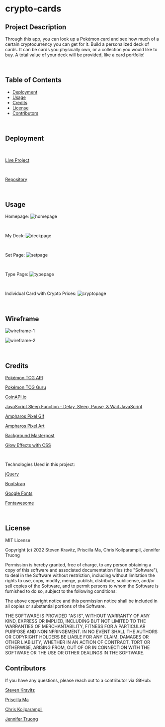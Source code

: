 # crypto-cards

## Project Description
Through this app, you can look up a Pokémon card and see how much of a certain cryptocurrency you can get for it. Build a personalized deck of cards. It can be cards you physically own, or a collection you would like to buy. A total value of your deck will be provided, like a card portfolio!

<br/>

## Table of Contents

- [Deployment](#installation)
- [Usage](#Usage)
- [Credits](#Credits)
- [License](#license)
- [Contributors](#Contributors)

<br/>


## Deployment

<br/>

[Live Project](https://koilparampil.github.io/crypto-cards/)

<br/>

[Repository](https://github.com/koilparampil/crypto-cards)

<br/>

## Usage

Homepage:
![homepage](/assets/img/00-Homepage.png)

<br/>

My Deck:
![deckpage](/assets/img/00-my-deck-page.jpg)

<br/>

Set Page:
![setpage](/assets/img/00-set-page.jpg)

<br/>

Type Page:
![typepage](/assets/img/00-type-page.jpg)

<br/>

Individual Card with Crypto Prices:
![cryptopage](/assets/img/00-individual-card-page.png)

<br/>

## Wireframe

![wireframe-1](/assets/img/wireframe1.jpg)

![wireframe-2](/assets/img/wireframe2.jpg)

<br/>

## Credits

[Pokémon TCG API](https://pokemontcg.io)

[Pokémon TCG Guru](https://pokemontcg.guru/)

[CoinAPI.io](https://docs.coinapi.io/#md-docs)

[JavaScript Sleep Function - Delay, Sleep, Pause, & Wait JavaScript](https://www.sitepoint.com/delay-sleep-pause-wait/)

[Ampharos Pixel Gif](https://www.deviantart.com/aurra-black/art/Ampharos-Pixel-Gif-797349398)

[Ampharos Pixel Art](http://pixelartmaker.com/art/a4fa98c7c21c825)

[Background Masterpost](https://www.pinterest.com/pin/128423026861195977/)

[Glow Effects with CSS](https://codersblock.com/blog/creating-glow-effects-with-css/)

<br/>

Technologies Used in this project:

[jQuery](https://jqueryui.com/)

[Bootstrap](https://getbootstrap.com/)

[Google Fonts](https://fonts.google.com/)

[Fontawesome](https://fontawesome.com/)

<br/>

## License

MIT License

Copyright (c) 2022 Steven Kravitz, Priscilla Ma, Chris Koilparampil, Jennifer Truong

Permission is hereby granted, free of charge, to any person obtaining a copy
of this software and associated documentation files (the "Software"), to deal
in the Software without restriction, including without limitation the rights
to use, copy, modify, merge, publish, distribute, sublicense, and/or sell
copies of the Software, and to permit persons to whom the Software is
furnished to do so, subject to the following conditions:

The above copyright notice and this permission notice shall be included in all
copies or substantial portions of the Software.

THE SOFTWARE IS PROVIDED "AS IS", WITHOUT WARRANTY OF ANY KIND, EXPRESS OR
IMPLIED, INCLUDING BUT NOT LIMITED TO THE WARRANTIES OF MERCHANTABILITY,
FITNESS FOR A PARTICULAR PURPOSE AND NONINFRINGEMENT. IN NO EVENT SHALL THE
AUTHORS OR COPYRIGHT HOLDERS BE LIABLE FOR ANY CLAIM, DAMAGES OR OTHER
LIABILITY, WHETHER IN AN ACTION OF CONTRACT, TORT OR OTHERWISE, ARISING FROM,
OUT OF OR IN CONNECTION WITH THE SOFTWARE OR THE USE OR OTHER DEALINGS IN THE
SOFTWARE.


## Contributors
If you have any questions, please reach out to a contributor via GitHub:

[Steven Kravitz](https://github.com/Steven-Kravitz)

[Priscilla Ma](https://github.com/middlenamestar)

[Chris Koilparampil](https://github.com/Koilparampil)

[Jennifer Truong](https://github.com/jentruong09)
